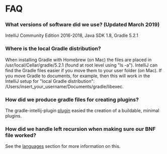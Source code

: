 # FAQ


### What versions of software did we use? (Updated March 2019)

IntelliJ Community Edition 2016-2018, Java SDK 1.8, Gradle 5.2.1

### Where is the local Gradle distribution?

When installing Gradle with Homebrew (on Mac) the files are placed in /usr/local/Cellar/gradle/5.2.1 (found at root level using "ls -a").
IntelliJ can find the Gradle files easier if you move them to your user folder (on Mac). If you move Gradle to documents, for example, then this will work in the IntelliJ setup for "local Gradle distribution": /Users/insert_your_username/Documents/gradle/libexec. 

### How did we produce gradle files for creating plugins?

The gradle-intellij-plugin
[plugin](https://github.com/JetBrains/gradle-intellij-plugin) easied the
creation of a buildable, minimal plugins.

### How did we handle left recursion when making sure our BNF file worked? 

See the [languages](https://github.com/uo-ide-seminar/JetBrains-language-plugins/blob/master/Languages.md) section for more information on this.

